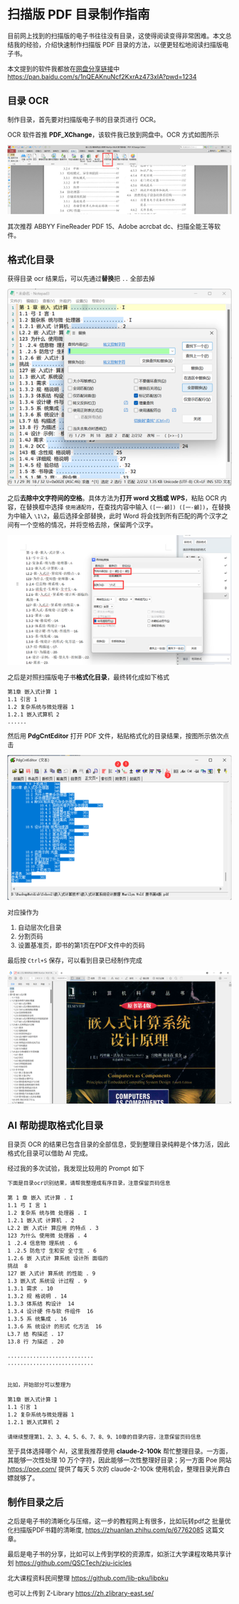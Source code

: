 # 扫描版 PDF 目录制作指南

目前网上找到的扫描版的电子书往往没有目录，这使得阅读变得非常困难。本文总结我的经验，介绍快速制作扫描版 PDF 目录的方法，以便更轻松地阅读扫描版电子书。

本文提到的软件我都放在[网盘分享链接](https://pan.baidu.com/s/1nQEAKnuNcf2KxrAz473xIA?pwd=1234)中
https://pan.baidu.com/s/1nQEAKnuNcf2KxrAz473xIA?pwd=1234

## 目录 OCR

制作目录，首先要对扫描版电子书的目录页进行 OCR。

OCR 软件首推 **PDF_XChange**，该软件我已放到网盘中。OCR 方式如图所示

![](PasteImage/2023-10-11-15-43-24.png)

其次推荐 ABBYY FineReader PDF 15、Adobe acrcbat dc、扫描全能王等软件。

## 格式化目录

获得目录 ocr 结果后，可以先通过**替换**把 `..` 全部去掉

![](PasteImage/2023-10-12-20-52-27.png)

之后**去除中文字符间的空格**。具体方法为**打开 word 文档或 WPS**，粘贴 OCR 内容，在替换框中选择 `使用通配符`，在查找内容中输入 `([一-龥]) ([一-龥])`，在替换为中输入 `\1\2`，最后选择全部替换，此时 Word 将会找到所有匹配的两个汉字之间有一个空格的情况，并将空格去除，保留两个汉字。

![](PasteImage/2023-10-12-20-57-04.png)

之后是对照扫描版电子书**格式化目录**，最终转化成如下格式

```
第1章 嵌入式计算 1
1.1 引言 1
1.2 复杂系统与微处理器 1
1.2.1 嵌入式算机 2
......
```

然后用 **PdgCntEditor** 打开 PDF 文件，粘贴格式化的目录结果，按图所示依次点击

![](PasteImage/2023-10-11-15-53-24.png)

对应操作为

1. 自动层次化目录
2. 分割页码
3. 设置基准页，即书的第1页在PDF文件中的页码

最后按 `Ctrl+S` 保存，可以看到目录已经制作完成

![](PasteImage/2023-10-11-15-56-16.png)

## AI 帮助提取格式化目录

目录页 OCR 的结果已包含目录的全部信息，受到整理目录纯粹是个体力活，因此格式化目录可以借助 AI 完成。

经过我的多次试验，我发现比较用的 Prompt 如下

```
下面是目录ocr识别结果，请帮我整理成有序目录，注意保留页码信息

第 1 章 嵌入 式计算 . I
1.1 弓 I 言 1
1.2 复杂系 统与微 处理器 . I
1.2.1 嵌入式 计算机 . 2
L2.2 嵌 入式计 算应用 的特点 . 3
123 为什么 使用微 处理器 . 4
1 .2.4 信息物 理系统 . 6
1 .2.5 防危寸 生和安 全寸生 . 6
1.2.6 嵌 入式计 算系统 设计所 面临的
挑战  8
127 嵌 入式计 算系统 的性能 . 9
1.3 嵌入式 系统设 计过程 . 9
1.3.1 需求 . 10
1.3.2 规 格说明 . 14
1.3.3 体系结 构设计  14
1.3.4 设计硬 件与软 件组件  16
1.3.5 系 统集成 . 16
1.3.6 系 统设计 的形式 化方法  16
L3.7 结 构描述 . 17
13.8 行 为描述 . 20

...........................
...........................


比如，开始部分可以整理为

第1章 嵌入式计算 1
1.1 引言 1
1.2 复杂系统与微处理器 1
1.2.1 嵌入式算机 2

请继续整理第1、2、3、4、5、6、7、8、9、10章的目录内容，注意保留页码信息
```

至于具体选择哪个 AI，这里我推荐使用 **claude-2-100k** 帮忙整理目录。一方面，其能够一次性处理 10 万个字符，因此能够一次性整理好目录；另一方面 Poe 网站 https://poe.com/ 提供了每天 5 次的 claude-2-100k 使用机会，整理目录光靠白嫖就够了。

## 制作目录之后

之后是电子书的清晰化与压缩，这一步的教程网上有很多，比如玩转pdf之 批量优化扫描版PDF书籍的清晰度, https://zhuanlan.zhihu.com/p/67762085 这篇文章。

最后是电子书的分享，比如可以上传到学校的资源库，如浙江大学课程攻略共享计划
https://github.com/QSCTech/zju-icicles

北大课程资料民间整理
https://github.com/lib-pku/libpku

也可以上传到 Z-Library
https://zh.zlibrary-east.se/

